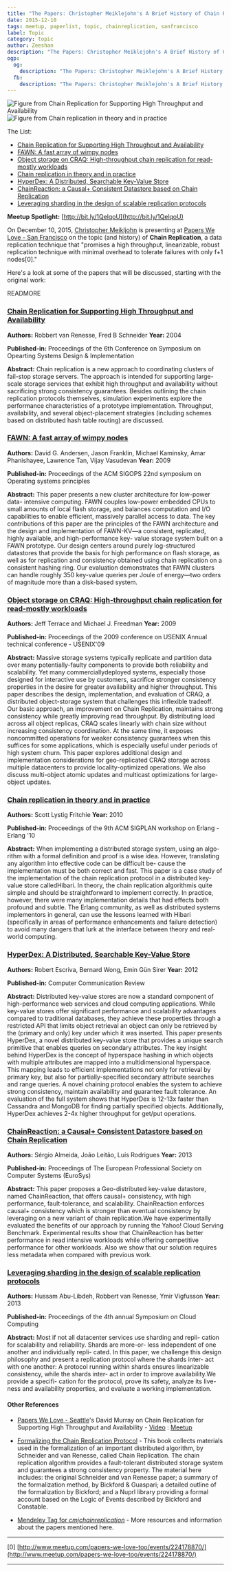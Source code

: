 ```yaml
---
title: "The Papers: Christopher Meiklejohn's A Brief History of Chain Replication"
date: 2015-12-10
tags: meetup, paperlist, topic, chainreplication, sanfrancisco
label: Topic
category: topic
author: Zeeshan
description: "The Papers: Christopher Meiklejohn's A Brief History of Chain Replication"
ogp:
  og:
    description: "The Papers: Christopher Meiklejohn's A Brief History of Chain Replication"
  fb:
    description: "The Papers: Christopher Meiklejohn's A Brief History of Chain Replication"
---
```


![Figure from Chain Replication for Supporting High Throughput and Availability](assets/images/chainrepexample1.png)
![Figure from Chain replication in theory and in practice](assets/images/chainrepexample2.png)

The List:

* [Chain Replication for Supporting High Throughput and Availability](http://www.cs.cornell.edu/home/rvr/papers/osdi04.pdf)
* [FAWN: A fast array of wimpy nodes](http://www.sigops.org/sosp/sosp09/papers/andersen-sosp09.pdf)
* [Object storage on CRAQ: High-throughput chain replication for read-mostly workloads](http://sns.cs.princeton.edu/docs/craq-usenix09.pdf)
* [Chain replication in theory and in practice](http://www.snookles.com/scott/publications/erlang2010-slf.pdf)
* [HyperDex: A Distributed, Searchable Key-Value Store](http://hyperdex.org/papers/hyperdex.pdf)
* [ChainReaction: a Causal+ Consistent Datastore based on Chain Replication](http://eurosys2013.tudos.org/wp-content/uploads/2013/paper/Almeida.pdf)
* [Leveraging sharding in the design of scalable replication protocols](http://www.ymsir.com/papers/sharding-socc.pdf)

**Meetup Spotlight:** [http://bit.ly/1QelqoU](http://bit.ly/1QelqoU)

On December 10, 2015, [Christopher Meikljohn](https://christophermeiklejohn.com/) is presenting at [Papers We Love - San Francisco](http://www.meetup.com/papers-we-love-too) on the topic (and history) of **Chain Replication**, a data replication technique that "promises a high throughput, linearizable, robust replication technique with minimal overhead to tolerate failures with only f+1 nodes[0]."

Here's a look at some of the papers that will be discussed, starting with the original work:

READMORE

### [Chain Replication for Supporting High Throughput and Availability](http://www.cs.cornell.edu/home/rvr/papers/osdi04.pdf)

**Authors:** Robbert van Renesse, Fred B Schneider
**Year:** 2004

**Published-in:** Proceedings of the 6th Conference on Symposium on Opearting Systems Design & Implementation

**Abstract:**
Chain replication is a new approach to coordinating clusters of fail-stop storage servers. The approach is intended for supporting large-scale storage services that exhibit high throughput and availability without sacrificing strong consistency guarantees. Besides outlining the chain replication protocols themselves, simulation experiments explore the performance characteristics of a prototype implementation. Throughput, availability, and several object-placement strategies (including schemes based on distributed hash table routing) are discussed.

### [FAWN: A fast array of wimpy nodes](http://www.sigops.org/sosp/sosp09/papers/andersen-sosp09.pdf)

**Authors:** David G. Andersen, Jason Franklin, Michael Kaminsky, Amar Phanishayee, Lawrence Tan, Vijay Vasudevan
**Year:** 2009

**Published-in:** Proceedings of the ACM SIGOPS 22nd symposium on Operating systems principles

**Abstract:**
This paper presents a new cluster architecture for low-power data- intensive computing. FAWN couples low-power embedded CPUs to small amounts of local flash storage, and balances computation and I/O capabilities to enable efficient, massively parallel access to data. The key contributions of this paper are the principles of the FAWN architecture and the design and implementation of FAWN-KV—a consistent, replicated, highly available, and high-performance key- value storage system built on a FAWN prototype. Our design centers around purely log-structured datastores that provide the basis for high performance on flash storage, as well as for replication and consistency obtained using chain replication on a consistent hashing ring. Our evaluation demonstrates that FAWN clusters can handle roughly 350 key-value queries per Joule of energy—two orders of magnitude more than a disk-based system.

### [Object storage on CRAQ: High-throughput chain replication for read-mostly workloads](http://sns.cs.princeton.edu/docs/craq-usenix09.pdf)

**Authors:** Jeff Terrace and Michael J. Freedman
**Year:** 2009

**Published-in:** Proceedings of the 2009 conference on USENIX Annual technical conference - USENIX'09

**Abstract:**
Massive storage systems typically replicate and partition data over many potentially-faulty components to provide both reliability and scalability. Yet many commerciallydeployed systems, especially those designed for interactive use by customers, sacrifice stronger consistency properties in the desire for greater availability and higher throughput. This paper describes the design, implementation, and evaluation of CRAQ, a distributed object-storage system that challenges this inflexible tradeoff. Our basic approach, an improvement on Chain Replication, maintains strong consistency while greatly improving read throughput. By distributing load across all object replicas, CRAQ scales linearly with chain size without increasing consistency coordination. At the same time, it exposes noncommitted operations for weaker consistency guarantees when this suffices for some applications, which is especially useful under periods of high system churn. This paper explores additional design and implementation considerations for geo-replicated CRAQ storage across multiple datacenters to provide locality-optimized operations. We also discuss multi-object atomic updates and multicast optimizations for large-object updates.

### [Chain replication in theory and in practice](http://www.snookles.com/scott/publications/erlang2010-slf.pdf)

**Authors:** Scott Lystig Fritchie
**Year:** 2010

**Published-in:** Proceedings of the 9th ACM SIGPLAN workshop on Erlang - Erlang '10

**Abstract:**
When implementing a distributed storage system, using an algo- rithm with a formal definition and proof is a wise idea. However, translating any algorithm into effective code can be difficult be- cause the implementation must be both correct and fast. This paper is a case study of the implementation of the chain replication protocol in a distributed key-value store calledHibari. In theory, the chain replication algorithmis quite simple and should be straightforward to implement correctly. In practice, however, there were many implementation details that had effects both profound and subtle. The Erlang community, as well as distributed systems implementors in general, can use the lessons learned with Hibari (specifically in areas of performance enhancements and failure detection) to avoid many dangers that lurk at the interface between theory and real-world computing.

### [HyperDex: A Distributed, Searchable Key-Value Store](http://hyperdex.org/papers/hyperdex.pdf)

**Authors:** Robert Escriva, Bernard Wong, Emin Gün Sirer
**Year:** 2012

**Published-in:** Computer Communication Review

**Abstract:**
Distributed key-value stores are now a standard component of high-performance web services and cloud computing applications. While key-value stores offer significant performance and scalability advantages compared to traditional databases, they achieve these properties through a restricted API that limits object retrieval an object can only be retrieved by the (primary and only) key under which it was inserted. This paper presents HyperDex, a novel distributed key-value store that provides a unique search primitive that enables queries on secondary attributes. The key insight behind HyperDex is the concept of hyperspace hashing in which objects with multiple attributes are mapped into a multidimensional hyperspace. This mapping leads to efficient implementations not only for retrieval by primary key, but also for partially-specified secondary attribute searches and range queries. A novel chaining protocol enables the system to achieve strong consistency, maintain availability and guarantee fault tolerance. An evaluation of the full system shows that HyperDex is 12-13x faster than Cassandra and MongoDB for finding partially specified objects. Additionally, HyperDex achieves 2-4x higher throughput for get/put operations.

### [ChainReaction: a Causal+ Consistent Datastore based on Chain Replication](http://eurosys2013.tudos.org/wp-content/uploads/2013/paper/Almeida.pdf)

**Authors:** S&eacute;rgio Almeida, Jo&atilde;o Leit&atilde;o, Lu&iacute;s Rodrigues
**Year:** 2013

**Published-in:** Proceedings of The European Professional Society on Computer Systems (EuroSys)

**Abstract:**
This paper proposes a Geo-distributed key-value datastore, named ChainReaction, that offers causal+ consistency, with high performance, fault-tolerance, and scalability. ChainReaction enforces causal+ consistency which is stronger than eventual consistency by leveraging on a new variant of chain replication.We have experimentally evaluated the benefits of our approach by running the Yahoo! Cloud Serving Benchmark. Experimental results show that ChainReaction has better performance in read intensive workloads while offering competitive performance for other workloads. Also we show that our solution requires less metadata when compared with previous work.

### [Leveraging sharding in the design of scalable replication protocols](http://www.ymsir.com/papers/sharding-socc.pdf)

**Authors:** Hussam Abu-Libdeh, Robbert van Renesse, Ymir Vigfusson
**Year:** 2013

**Published-in:** Proceedings of the 4th annual Symposium on Cloud Computing

**Abstract:**
Most if not all datacenter services use sharding and repli- cation for scalability and reliability. Shards are more-or- less independent of one another and individually repli- cated. In this paper, we challenge this design philosophy and present a replication protocol where the shards inter- act with one another: A protocol running within shards ensures linearizable consistency, while the shards inter- act in order to improve availability.We provide a specifi- cation for the protocol, prove its safety, analyze its live- ness and availability properties, and evaluate a working implementation.

#### Other References

* [Papers We Love - Seattle](http://www.meetup.com/Papers-We-Love-Seattle/)'s David Murray on Chain Replication for Supporting High Throughput and Availability - [Video](https://www.youtube.com/watch?v=nEbD-qutsKo) : [Meetup](http://bit.ly/1ITPeQ8)

* [Formalizing the Chain Replication Protocol](http://www.nuprl.org/FDLcontentAUXdocs/ChainRepl/) -
This book collects materials used in the formalization of an important distributed algorithm, by Schneider and van Renesse, called Chain Replication. The chain replication algorithm provides a fault-tolerant distributed storage system and guarantees a strong consistency property. The material here includes: the original Schneider and van Renesse paper; a summary of the formalization method, by Bickford & Guaspari; a detailed outline of the formalization by Bickford; and a Nuprl library providing a formal account based on the Logic of Events described by Bickford and Constable.

* [Mendeley Tag for *cmjchainreplication*](https://www.mendeley.com/groups/7644501/papers-we-love/papers/added/0/tag/chain_replication/) - More resources and information about the papers mentioned here.

---

[0] [http://www.meetup.com/papers-we-love-too/events/224178870/](http://www.meetup.com/papers-we-love-too/events/224178870/)

---
